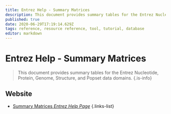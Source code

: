 ```yaml
---
title: Entrez Help - Summary Matrices
description: This document provides summary tables for the Entrez Nucleotide, Protein, Genome, Structure, and Popset data domains.
published: true
date: 2020-06-29T17:19:14.629Z
tags: reference, resource reference, tool, tutorial, database
editor: markdown
---
```


# Entrez Help - Summary Matrices

> This document provides summary tables for the Entrez Nucleotide, Protein, Genome, Structure, and Popset data domains.
{.is-info}



## Website

- [Summary Matrices *Entrez Help Page*](https://www.ncbi.nlm.nih.gov/entrez/query/static/help/Summary_Matrices.html)
{.links-list}
